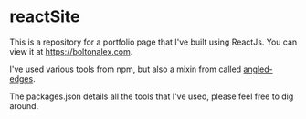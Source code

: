 # reactSite

This is a repository for a portfolio page that I've built using ReactJs. You can view it at https://boltonalex.com.

I've used various tools from npm, but also a mixin from called <a href="https://github.com/josephfusco/angled-edges" target="_blank">angled-edges</a>.

The packages.json details all the tools that I've used, please feel free to dig around.
